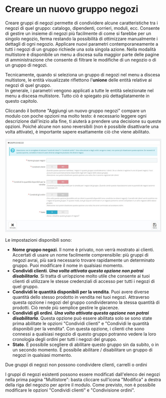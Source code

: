# Creare un nuovo gruppo negozi

Creare gruppi di negozi permette di condividere alcune caratteristiche tra i negozi di quel gruppo: catalogo, dipendenti, corrieri, moduli, ecc. Consente di gestire un insieme di negozi più facilmente di come si farebbe per un singolo negozio, ferma restando la possibilità di ottimizzare manualmente i dettagli di ogni negozio. Applicare nuovi parametri contemporaneamente a tutti i negozi di un gruppo richiede una sola singola azione. Nella modalità multistore è disponibile un menu a discesa sulla maggior parte delle pagine di amministrazione che consente di filtrare le modifiche di un negozio o di un gruppo di negozi.

Tecnicamente, quando si seleziona un gruppo di negozi nel menu a discesa multistore, le entità visualizzate riflettono l'**unione** delle entità relative ai negozi di quel gruppo.  
In generale, i parametri vengono applicati a tutte le entità selezionate nel menu a discesa multistore. Tutto ciò è spiegato più dettagliatamente in questo capitolo.

Cliccando il bottone "Aggiungi un nuovo gruppo negozi" compare un modulo con poche opzioni ma molto testo: è necessario leggere ogni descrizione dall'inizio alla fine, ti aiuterà a prendere una decisione su queste opzioni. Poiché alcune non sono reversibili \(non è possibile disattivarle una volta attivate\), è importante sapere esattamente ciò che viene abilitato.

![](../../.gitbook/assets/54266788.jpg)

Le impostazioni disponibili sono:

* **Nome gruppo negozi**. Il nome è privato, non verrà mostrato ai clienti. Accertati di usare un nome facilmente comprensibile: più gruppi di negozi avrai, più sarà necessario trovare rapidamente un determinato gruppo. Puoi modificare il nome in qualsiasi momento.
* **Condividi clienti**. _**Una volta attivata questa opzione non potrai disabilitarla**_. Si tratta di un’opzione molto utile che consente ai tuoi clienti di utilizzare le stesse credenziali di accesso per tutti i negozi di quel gruppo. 
* **Condividi le quantità disponibili per la vendita**. Puoi avere diverse quantità dello stesso prodotto in vendita nei tuoi negozi. Attraverso questa opzione i negozi del gruppo condivideranno la stessa quantità di prodotti. Ciò rende più semplice gestire le giacenze. 
* **Condividi gli ordini**. _**Una volta attivata questa opzione non potrai disabilitarla**_. Questa opzione può essere abilitata solo se sono state prima abilitate le opzioni "Condividi clienti" e "Condividi le quantità disponibili per la vendita". Con questa opzione, i clienti che sono connessi a qualsiasi negozio di questo gruppo potranno vedere la loro cronologia degli ordini per tutti i negozi del gruppo.
* **Stato**. È possibile scegliere di abilitare questo gruppo sin da subito, o in un secondo momento. È possibile abilitare / disabilitare un gruppo di negozi in qualsiasi momento.

Due gruppi di negozi non possono condividere clienti, carrelli o ordini

I gruppi di negozi esistenti possono essere modificati dall'elenco dei negozi nella prima pagina "Multistore": basta cliccare sull'icona "Modifica" a destra della riga del negozio per aprire il modulo. Come previsto, non è possibile modificare le opzioni "Condividi clienti" e "Condivisione ordini". 

